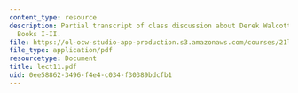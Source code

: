 ```yaml
---
content_type: resource
description: Partial transcript of class discussion about Derek Walcott and Omeros
  Books I-II.
file: https://ol-ocw-studio-app-production.s3.amazonaws.com/courses/21l-315-prizewinners-spring-2007/0ee588623496f4e4c034f30389bdcfb1_lect11.pdf
file_type: application/pdf
resourcetype: Document
title: lect11.pdf
uid: 0ee58862-3496-f4e4-c034-f30389bdcfb1
---
```

